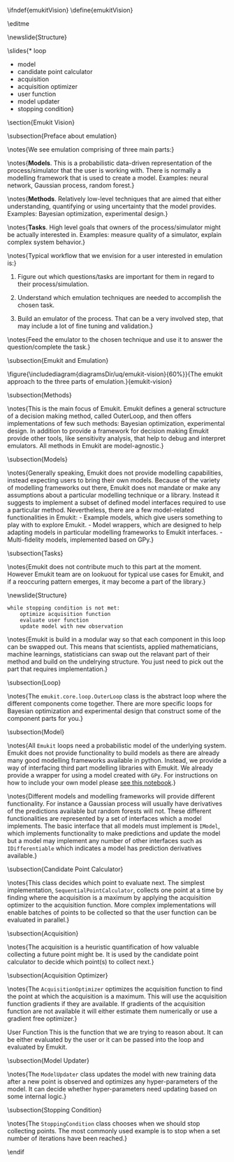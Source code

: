 \ifndef{emukitVision}
\define{emukitVision}

\editme

\newslide{Structure}

\slides{* loop
* model
* candidate point calculator
* acquisition
* acquisition optimizer
* user function
* model updater
* stopping condition}

\section{Emukit Vision}

\subsection{Preface about emulation}

\notes{We see emulation comprising of three main parts:}

\notes{**Models**. This is a probabilistic data-driven representation of the process/simulator that the user is working with. There is normally a modelling framework that is used to create a model. Examples: neural network, Gaussian process, random forest.}

\notes{**Methods**. Relatively low-level techniques that are aimed that either understanding, quantifying or using uncertainty that the model provides. Examples: Bayesian optimization, experimental design.}

\notes{**Tasks**. High level goals that owners of the process/simulator might be actually interested in. Examples: measure quality of a simulator, explain complex system behavior.}

\notes{Typical workflow that we envision for a user interested in emulation is:}

1. Figure out which questions/tasks are important for them in regard to their process/simulation.

2. Understand which emulation techniques are needed to accomplish the chosen task.

3. Build an emulator of the process. That can be a very involved step, that may include a lot of fine tuning and validation.}

\notes{Feed the emulator to the chosen technique and use it to answer the question/complete the task.}

\subsection{Emukit and Emulation}

\figure{\includediagram{diagramsDir/uq/emukit-vision}{60%}}{The emukit approach to the three parts of emulation.}{emukit-vision}

\subsection{Methods}

\notes{This is the main focus of Emukit. Emukit defines a general sctructure of a decision making method, called OuterLoop, and then offers implementations of few such methods: Bayesian optimization, experimental design. In addition to provide a framework for decision making Emukit provide other tools, like sensitivity analysis, that help to debug and interpret emulators. All methods in Emukit are model-agnostic.}

\subsection{Models}

\notes{Generally speaking, Emukit does not provide modelling capabilities, instead expecting users to bring their own models. Because of the variety of modelling frameworks out there, Emukit does not mandate or make any assumptions about a particular modelling technique or a library. Instead it suggests to implement a subset of defined model interfaces required to use a particular method. Nevertheless, there are a few model-related functionalities in Emukit: - Example models, which give users something to play with to explore Emukit. - Model wrappers, which are designed to help adapting models in particular modelling frameworks to Emukit interfaces. - Multi-fidelity models, implemented based on GPy.}

\subsection{Tasks}

\notes{Emukit does not contribute much to this part at the moment. However Emukit team are on lookuout for typical use cases for Emukit, and if a reoccuring pattern emerges, it may become a part of the library.}

\newslide{Structure}

```
while stopping condition is not met:
    optimize acquisition function
    evaluate user function
    update model with new observation
```

\notes{Emukit is build in a modular way so that each component in this loop can be swapped out. This means that scientists, applied mathematicians, machine learnings, statisticians can swap out the relavant part of their method and build on the undelrying structure. You just need to pick out the part that requires implementation.}

\subsection{Loop}

\notes{The ```emukit.core.loop.OuterLoop``` class is the abstract loop where the different components come together. There are more specific loops for Bayesian optimization and experimental design that construct some of the component parts for you.}

\subsection{Model}

\notes{All `Emukit` loops need a probabilistic model of the underlying system. Emukit does not provide functionality to build models as there are already many good modelling frameworks available in python. Instead, we provide a way of interfacing third part modelling libraries with Emukit. We already provide a wrapper for using a model created with `GPy`. For instructions on how to include your own model please [see this notebook](https://emukit.readthedocs.io/en/latest/notebooks/Emukit-tutorial-custom-model.html).}

\notes{Different models and modelling frameworks will provide different functionality. For instance a Gaussian process will usually have derivatives of the predictions available but random forests will not. These different functionalities are represented by a set of interfaces which a model implements. The basic interface that all models must implement is `IModel`, which implements functionality to make predictions and update the model but a model may implement any number of other interfaces such as `IDifferentiable` which indicates a model has prediction derivatives available.}

\subsection{Candidate Point Calculator}

\notes{This class decides which point to evaluate next. The simplest implementation, `SequentialPointCalculator`, collects one point at a time by finding where the acquisition is a maximum by applying the acquisition optimizer to the acquisition function. More complex implementations will enable batches of points to be collected so that the user function can be evaluated in parallel.}

\subsection{Acquisition}

\notes{The acquisition is a heuristic quantification of how valuable collecting a future point might be. It is used by the candidate point calculator to decide which point(s) to collect next.}

\subsection{Acquisition Optimizer}

\notes{The `AcquisitionOptimizer` optimizes the acquisition function to find the point at which the acquisition is a maximum. This will use the acquisition function gradients if they are available. If gradients of the acquisition function are not available it will either estimate them numerically or use a gradient free optimizer.}

User Function
This is the function that we are trying to reason about. It can be either evaluated by the user or it can be passed into the loop and evaluated by Emukit.

\subsection{Model Updater}

\notes{The `ModelUpdater` class updates the model with new training data after a new point is observed and optimizes any hyper-parameters of the model. It can decide whether hyper-parameters need updating based on some internal logic.}

\subsection{Stopping Condition}

\notes{The `StoppingCondition` class chooses when we should stop collecting points. The most commonly used example is to stop when a set number of iterations have been reached.}

\endif
